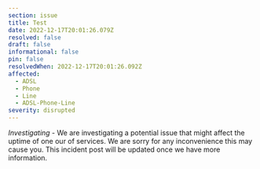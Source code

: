 ```yaml
---
section: issue
title: Test
date: 2022-12-17T20:01:26.079Z
resolved: false
draft: false
informational: false
pin: false
resolvedWhen: 2022-12-17T20:01:26.092Z
affected:
  - ADSL
  - Phone
  - Line
  - ADSL-Phone-Line
severity: disrupted
---
```

*Investigating* - We are investigating a potential issue that might affect the uptime of one our of services. We are sorry for any inconvenience this may cause you. This incident post will be updated once we have more information.